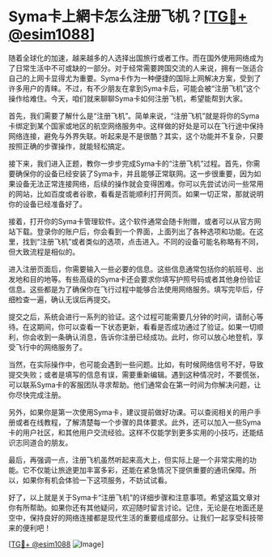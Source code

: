 # Syma卡上網卡怎么注册飞机？[[TG💪+ @esim1088](https://t.me/s/esim1088)]

随着全球化的加速，越来越多的人选择出国旅行或者工作。而在国外使用网络成为了日常生活中不可或缺的一部分。对于经常需要跨国交流的人来说，拥有一张适合自己的上网卡显得尤为重要。Syma卡作为一种便捷的国际上网解决方案，受到了许多用户的青睐。不过，有不少朋友在拿到Syma卡后，可能会被“注册飞机”这个操作给难住。今天，咱们就来聊聊Syma卡如何注册飞机，希望能帮到大家。

首先，我们需要了解什么是“注册飞机”。简单来说，“注册飞机”就是将你的Syma卡绑定到某个国家或地区的航空网络服务中。这样做的好处是可以在飞行途中保持网络连接，避免与外界失联。听起来是不是很酷？其实，这个功能并不复杂，只要按照正确的步骤操作，就能轻松搞定。

接下来，我们进入正题，教你一步步完成Syma卡的“注册飞机”过程。首先，你需要确保你的设备已经安装了Syma卡，并且能够正常联网。这一步很重要，因为如果设备无法正常连接网络，后续的操作就会变得困难。你可以先尝试访问一些常用的网站，比如百度或者谷歌，看看是否能顺利打开网页。如果一切正常，那就说明你的设备已经准备好了。

接着，打开你的Syma卡管理软件。这个软件通常会随卡附赠，或者可以从官方网站下载。登录你的账户后，你会看到一个界面，上面列出了各种选项和功能。在这里，找到“注册飞机”或者类似的选项，点击进入。不同的设备可能名称略有不同，但大致流程是相似的。

进入注册页面后，你需要输入一些必要的信息。这些信息通常包括你的航班号、出发地和目的地等。有些高级的Syma卡还会要求你填写护照号码或者其他身份验证信息。这些都是为了确保你在飞行过程中能够合法使用网络服务。填写完毕后，仔细检查一遍，确认无误后再提交。

提交之后，系统会进行一系列的验证。这个过程可能需要几分钟的时间，请耐心等待。在这期间，你可以查看一下状态更新，看看是否成功通过了验证。如果一切顺利，你会收到一条确认消息，告诉你注册已经成功。此时，你可以放心地登机，享受飞行中的网络服务了。

当然，在实际操作中，也可能会遇到一些问题。比如，有时候网络信号不好，导致提交失败；或者是填写的信息有误，需要重新编辑。遇到这种情况时，不要慌张，可以联系Syma卡的客服团队寻求帮助。他们通常会在第一时间为你解决问题，让你尽快完成注册。

另外，如果你是第一次使用Syma卡，建议提前做好功课。可以查阅相关的用户手册或者在线教程，了解清楚每一个步骤的具体要求。此外，还可以加入一些Syma卡的用户社区，和其他用户交流经验。这样不仅能学到更多实用的小技巧，还能结识志同道合的朋友。

最后，再强调一点，注册飞机虽然听起来高大上，但实际上是一个非常实用的功能。它不仅能让旅途更加丰富多彩，还能在紧急情况下提供重要的通讯保障。所以，如果你有机会体验一下这项服务，不妨试试看。

好了，以上就是关于Syma卡“注册飞机”的详细步骤和注意事项。希望这篇文章对你有所帮助。如果你还有其他疑问，欢迎随时留言讨论。记住，无论是在地面还是空中，保持良好的网络连接都是现代生活的重要组成部分。让我们一起享受科技带来的便利吧！

[[TG💪+ @esim1088](https://t.me/s/esim1088) ![Image](https://i.postimg.cc/4NQfJmqS/Snipaste-2025-05-13-00-14-12.png)]